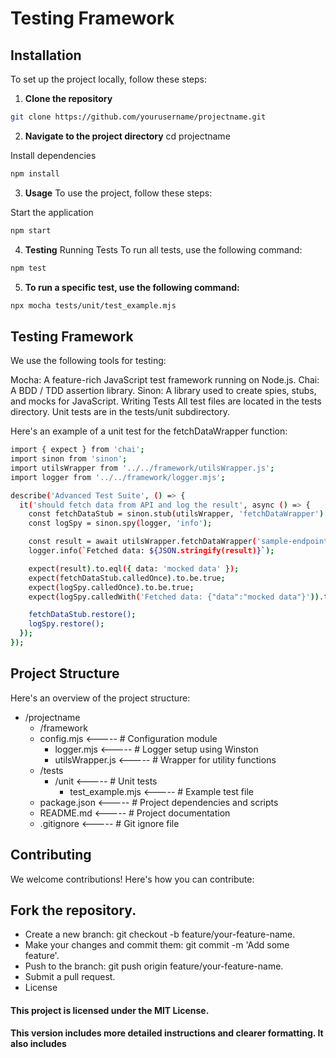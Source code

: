  # Testing Framework

## Installation

To set up the project locally, follow these steps:

1. **Clone the repository**

```bash
git clone https://github.com/yourusername/projectname.git
```

2. **Navigate to the project directory**
cd projectname

Install dependencies
```bash
npm install
```

3. **Usage**
To use the project, follow these steps:

Start the application
```bash
npm start
```

4. **Testing**
Running Tests
To run all tests, use the following command:
```bash
npm test
```

5. **To run a specific test, use the following command:**
```bash
npx mocha tests/unit/test_example.mjs
```

 ## **Testing Framework**
We use the following tools for testing:

Mocha: A feature-rich JavaScript test framework running on Node.js.
Chai: A BDD / TDD assertion library.
Sinon: A library used to create spies, stubs, and mocks for JavaScript.
Writing Tests
All test files are located in the tests directory. Unit tests are in the tests/unit subdirectory.

Here's an example of a unit test for the fetchDataWrapper function:
```bash
import { expect } from 'chai';
import sinon from 'sinon';
import utilsWrapper from '../../framework/utilsWrapper.js';
import logger from '../../framework/logger.mjs';

describe('Advanced Test Suite', () => {
  it('should fetch data from API and log the result', async () => {
    const fetchDataStub = sinon.stub(utilsWrapper, 'fetchDataWrapper').resolves({ data: 'mocked data' });
    const logSpy = sinon.spy(logger, 'info');

    const result = await utilsWrapper.fetchDataWrapper('sample-endpoint');
    logger.info(`Fetched data: ${JSON.stringify(result)}`);

    expect(result).to.eql({ data: 'mocked data' });
    expect(fetchDataStub.calledOnce).to.be.true;
    expect(logSpy.calledOnce).to.be.true;
    expect(logSpy.calledWith('Fetched data: {"data":"mocked data"}')).to.be.true;

    fetchDataStub.restore();
    logSpy.restore();
  });
});
```

## Project Structure
Here's an overview of the project structure:

 - /projectname <br>
   - /framework <br>
   - config.mjs <----- # Configuration module <br>
     - logger.mjs <----- # Logger setup using Winston <br>
     - utilsWrapper.js <----- # Wrapper for utility functions <br>
   - /tests <br>
     - /unit <----- # Unit tests <br>
       - test_example.mjs <----- # Example test file <br>
   - package.json <----- # Project dependencies and scripts <br>
   - README.md <----- # Project documentation <br>
   - .gitignore <----- # Git ignore file <br>

## Contributing
We welcome contributions! Here's how you can contribute:

## Fork the repository.
 - Create a new branch: git checkout -b feature/your-feature-name.
 - Make your changes and commit them: git commit -m 'Add some feature'.
 - Push to the branch: git push origin feature/your-feature-name.
 - Submit a pull request.
  - License

    
#### This project is licensed under the MIT License.

**This version includes more detailed instructions and clearer formatting. It also includes**
